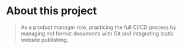 # About this project      

> As a product manager role, practicing the full CI/CD process by managing md format documents with Git and integrating static website publishing.  

